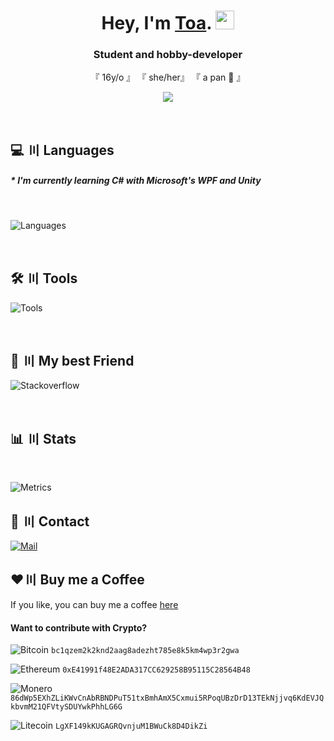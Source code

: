 
<h1 align="center">Hey, I'm <a href="https://l.toaaa.de">Toa</a>. <img src="https://cdn.toaaa.de/toaaa/github/wave.gif" width="30px" height="30px"></h1>
<h3 align="center">Student and hobby-developer</h3>

<p align="center">
    『 16y/o 』
    『 she/her』
    『 a pan 🍳 』
</p>

<p align="center">
<img src="https://lanyard-profile-readme.vercel.app/api/622463049261121567?&bg=00000000">
</p>
<br>

## 💻 〣 Languages
<h5>* I'm currently learning C# with Microsoft's WPF and Unity</h5>

<br>

![Languages](https://skillicons.dev/icons?i=html,css,js,nodejs,cs,mysql)

<br>

## 🛠️ 〣 Tools

![Tools](https://skillicons.dev/icons?i=vscode,visualstudio,ps,pr,github,git,docker,linux)

<br>

## 🤝 〣 My best Friend

![Stackoverflow](https://skillicons.dev/icons?i=stackoverflow)

<br>

## 📊 〣 Stats

<br>

<!--
<a  href="https://github.com/Toaaa/Toaaa">

<img  align="center"  src="https://github-readme-stats.vercel.app/api?username=Toaaa&count_private=true&include_all_commits=true&show_icons=true&line_height=27&locale=en&theme=gotham"  alt="Toa's GitHub Stats"  />

</a>
-->

![Metrics](https://metrics.lecoq.io/Toaaa?template=classic&base.indepth=true&repositories.forks=true&languages=1&calendar=1&base.indepth=true&base.hireable=false&languages.ignored=hack&languages.limit=8&languages.threshold=0%25&languages.other=true&languages.colors=github&languages.sections=most-used&languages.details=percentage&languages.indepth=true&languages.analysis.timeout=15&languages.categories=markup%2C%20programming&languages.recent.categories=markup%2C%20programming&languages.recent.load=300&languages.recent.days=14&calendar.limit=1&config.timezone=Europe%2FBerlin&config.display=columns)
## 💬 〣 Contact
[![Mail](https://img.shields.io/badge/-Send%20me%20a%20mail-6666ff?style=flat-square&logo=gmail&logoColor=white)](mailto:hi@toaaa.de)

## ♥️〣 Buy me a Coffee
If you like, you can buy me a coffee  [here](https://buymeacoffee.com/toaaa)

#### Want to contribute with Crypto?

![Bitcoin](https://img.shields.io/badge/-BTC-4c4c4c?style=flat-square&logo=bitcoin&logoColor=d3d3d3) 
`bc1qzem2k2knd2aag8adezht785e8k5km4wp3r2gwa`

![Ethereum](https://img.shields.io/badge/-ETH-4c4c4c?style=flat-square&logo=ethereum&logoColor=ecf0f1) 
`0xE41991f48E2ADA317CC629258B95115C28564B48`

![Monero](https://img.shields.io/badge/-XMR-4c4c4c?style=flat-square&logo=monero&logoColor=ff6600) 
`86dWp5EXhZLiKWvCnAbRBNDPuT51txBmhAmX5Cxmui5RPoqUBzDrD13TEkNjjvq6KdEVJQkbvmM21QFVtySDUYwkPhhLG6G`

![Litecoin](https://img.shields.io/badge/-LTC-4c4c4c?style=flat-square&logo=litecoin&logoColor=d3d3d3) 
`LgXF149kKUGAGRQvnjuM1BWuCk8D4DikZi`
